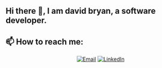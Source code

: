 ## Hi there 👋, I am david bryan, a software developer.

## 📫 How to reach me:
<div align="center">
  
[![Email](https://skillicons.dev/icons?i=gmail&theme=dark)](mailto:davidbryanramboy@gmail.com)
[![LinkedIn](https://skillicons.dev/icons?i=linkedin&theme=dark)](https://www.linkedin.com/in/david-bryan-ramboy-b83284230/)
<!-- [![Resume](https://skillicons.dev/icons?i=google-drive&theme=dark)](https://drive.google.com/file/d/1sTHd_BJZPle8S-bvAhitgaGb4ugHzSKq/view?usp=drive_link) -->

</div>
<!-- [![Resume](https://skillicons.dev/icons?i=google-drive&theme=dark)](https://drive.google.com/file/d/1sTHd_BJZPle8S-bvAhitgaGb4ugHzSKq/view?usp=drive_link) -->
<!-- ## if you like what i do, maybe consider buying me a coffee/tea 🥺👉👈

<a href="https://buymeacoffee.com/davidbryanh" target="_blank"><img src="https://cdn.buymeacoffee.com/buttons/v2/default-red.png" alt="Buy Me A Coffee" width="150" ></a> -->

## 🔧 Technologies & Tools
<div align="center">
 <img src="https://cdn.jsdelivr.net/gh/devicons/devicon/icons/flutter/flutter-original.svg" height="30" alt="flutter logo" />
 <img src="https://cdn.jsdelivr.net/gh/devicons/devicon/icons/react/react-original.svg" height="30" alt="react logo" />
 <img src="https://cdn.jsdelivr.net/gh/devicons/devicon/icons/nextjs/nextjs-original.svg" height="30" alt="nextjs logo" />
 <img src="https://cdn.jsdelivr.net/gh/devicons/devicon/icons/vuejs/vuejs-original.svg" height="30" alt="vuejs logo" />
 <img src="https://cdn.jsdelivr.net/gh/devicons/devicon/icons/nuxtjs/nuxtjs-original.svg" height="30" alt="nuxtjs logo" />
 <img src="https://cdn.jsdelivr.net/gh/devicons/devicon/icons/csharp/csharp-original.svg" height="30" alt="csharp logo" />
 <img src="https://cdn.jsdelivr.net/gh/devicons/devicon/icons/cplusplus/cplusplus-original.svg" height="30" alt="cplusplus logo" />
 <img src="https://cdn.jsdelivr.net/gh/devicons/devicon/icons/dart/dart-original.svg" height="30" alt="dart logo" />
 <img src="https://cdn.jsdelivr.net/gh/devicons/devicon/icons/unity/unity-original.svg" height="30" alt="unity logo" />
 <img src="https://cdn.jsdelivr.net/gh/devicons/devicon/icons/css3/css3-original.svg" height="30" alt="css3 logo" />
 <img src="https://cdn.jsdelivr.net/gh/devicons/devicon/icons/tailwindcss/tailwindcss-original.svg" height="30" alt="tailwind logo" />
 <img src="https://cdn.jsdelivr.net/gh/devicons/devicon/icons/html5/html5-original.svg" height="30" alt="html5 logo" />
 <img src="https://cdn.jsdelivr.net/gh/devicons/devicon/icons/figma/figma-original.svg" height="30" alt="figma logo" />
 <img src="https://cdn.jsdelivr.net/gh/devicons/devicon/icons/django/django-plain.svg" height="30" alt="django logo" />
 <img src="https://cdn.jsdelivr.net/gh/devicons/devicon/icons/python/python-original.svg" height="30" alt="python logo" />
 <img src="https://cdn.jsdelivr.net/gh/devicons/devicon/icons/git/git-original.svg" height="30" alt="git logo" />
</div>


###

<!--
**David-Ramboy/DAVID-RAMBOY** is a ✨ _special_ ✨ repository because its `README.md` (this file) appears on your GitHub profile.

Here are some ideas to get you started:

- 🔭 I’m currently working on ...
- 🌱 I’m currently learning ...
- 👯 I’m looking to collaborate on ...
- 🤔 I’m looking for help with ...
- 💬 Ask me about ...
- 📫 How to reach me: ...
- 😄 Pronouns: ...
- ⚡ Fun fact: ...
-->
